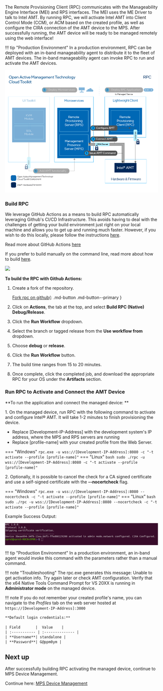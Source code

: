 <!-- [![RPC](../assets/animations/forkandbuild.gif)](../assets/animations/forkandbuild.gif =500x) -->

The Remote Provisioning Client (RPC) communicates with the Manageability Engine Interface (MEI) and RPS interfaces. The MEI uses the ME Driver to talk to Intel AMT. By running RPC, we will activate Intel AMT into Client Control Mode (CCM), or ACM based on the created profile, as well as configure the CIRA connection of the AMT device to the MPS. After successfully running, the AMT device will be ready to be managed remotely using the web interface!

!!! tip "Production Environment"
        In a production environment, RPC can be deployed with an in-band manageability agent to distribute it to the fleet of AMT devices. The in-band manageability agent can invoke RPC to run and activate the AMT devices.

[![RPC](../assets/images/RPC_Overview.png)](../assets/images/RPC_Overview.png)

### Build RPC

We leverage GitHub Actions as a means to build RPC automatically leveraging Github's CI/CD Infrastructure. This avoids having to deal with the challenges of getting your build environment just right on your local machine and allows you to get up and running much faster. However, if you wish to do this locally, please follow the instructions [here](./buildRPC.md).

Read more about GitHub Actions [here](https://github.blog/2019-08-08-github-actions-now-supports-ci-cd/#:~:text=GitHub%20Actions%20is%20an%20API,every%20step%20along%20the%20way.)

If you prefer to build manually on the command line, read more about how to build [here](../Microservices/RPC/buildRPC_Manual.md).

<img src="../../assets/animations/forkandbuild.gif" width="500"  />

**To build the RPC with Github Actions:**

1. Create a fork of the repository.

    [Fork rpc on github](https://github.com/open-amt-cloud-toolkit/rpc/fork){: .md-button .md-button--primary }

2. Click on **Actions**, the tab at the top, and select **Build RPC (Native) Debug/Release**.

3. Click the **Run Workflow** dropdown. 

4. Select the branch or tagged release from the **Use workflow from** dropdown. 

5. Choose **debug** or **release**.  

6. Click the **Run Workflow** button.

7. The build time ranges from 15 to 20 minutes.

8. Once complete, click the completed job, and download the appropriate RPC for your OS under the **Artifacts** section.


### Run RPC to Activate and Connect the AMT Device

**To run the application and connect the managed device: **

1\. On the managed device, run RPC with the following command to activate and configure Intel&reg; AMT. It will take 1-2 minutes to finish provisioning the device.

- Replace [Development-IP-Address] with the development system's IP address, where the MPS and RPS servers are running
- Replace [profile-name] with your created profile from the Web Server.


=== "Windows"
    ```
    rpc.exe -u wss://[Development-IP-Address]:8080 -c "-t activate --profile [profile-name]"
    ```
=== "Linux"
    ``` bash
    sudo ./rpc -u wss://[Development-IP-Address]:8080 -c "-t activate --profile [profile-name]"
    ```

2\. Optionally, it is possible to cancel the check for a CA signed certificate and use a self-signed certificate with the **--nocertcheck** flag. 

=== "Windows"
    ```
    rpc.exe -u wss://[Development-IP-Address]:8080 --nocertcheck -c "-t activate --profile [profile-name]"
    ```
=== "Linux"
    ``` bash
    sudo ./rpc -u wss://[Development-IP-Address]:8080 --nocertcheck -c "-t activate --profile [profile-name]"
    ```

Example Success Output:

[![RPC Success](../assets/images/RPC_Success.png)](../assets/images/RPC_Success.png)


!!! tip "Production Environment"
        In a production environment, an in-band agent would invoke this command with the parameters rather than a manual command.

!!! note "Troubleshooting"
        The rpc.exe generates this message:
                Unable to get activation info. Try again later or check AMT configuration.
        Verify that the x64 Native Tools Command Prompt for VS 20XX is running in **Administrator mode** on the managed device.
         
        
!!! note
    If you do not remember your created profile's name, you can navigate to the *Profiles* tab on the web server hosted at `https://[Development-IP-Address]:3000`

    **Default login credentials:**
    
    | Field       |  Value    |
    | :----------- | :-------------- |
    | **Username**| standalone |
    | **Password**| G@ppm0ym |


## Next up

After successfully building RPC activating the managed device, continue to MPS Device Management.

Continue here: [MPS Device Management](../General/manageDevice.md)
